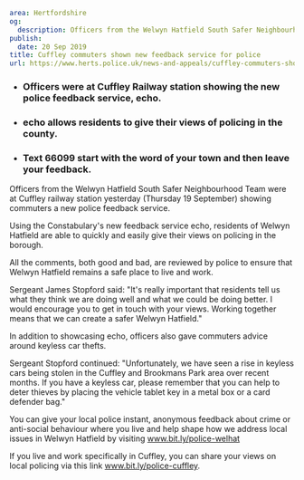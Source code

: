 ```yaml
area: Hertfordshire
og:
  description: Officers from the Welwyn Hatfield South Safer Neighbourhood Team were at Cuffley railway station on Thursday (19 September) showing commuters a new police feedback service.
publish:
  date: 20 Sep 2019
title: Cuffley commuters shown new feedback service for police
url: https://www.herts.police.uk/news-and-appeals/cuffley-commuters-shown-new-feedback-service-for-police-0794
```

* ### Officers were at Cuffley Railway station showing the new police feedback service, echo.

 * ### echo allows residents to give their views of policing in the county.

 * ### Text 66099 start with the word of your town and then leave your feedback.

Officers from the Welwyn Hatfield South Safer Neighbourhood Team were at Cuffley railway station yesterday (Thursday 19 September) showing commuters a new police feedback service.

Using the Constabulary's new feedback service echo, residents of Welwyn Hatfield are able to quickly and easily give their views on policing in the borough.

All the comments, both good and bad, are reviewed by police to ensure that Welwyn Hatfield remains a safe place to live and work.

Sergeant James Stopford said: "It's really important that residents tell us what they think we are doing well and what we could be doing better. I would encourage you to get in touch with your views. Working together means that we can create a safer Welwyn Hatfield."

In addition to showcasing echo, officers also gave commuters advice around keyless car thefts.

Sergeant Stopford continued: "Unfortunately, we have seen a rise in keyless cars being stolen in the Cuffley and Brookmans Park area over recent months. If you have a keyless car, please remember that you can help to deter thieves by placing the vehicle tablet key in a metal box or a card defender bag."

You can give your local police instant, anonymous feedback about crime or anti-social behaviour where you live and help shape how we address local issues in Welwyn Hatfield by visiting www.bit.ly/police-welhat

If you live and work specifically in Cuffley, you can share your views on local policing via this link www.bit.ly/police-cuffley.
